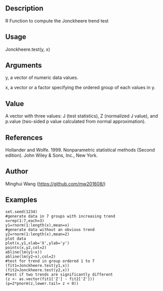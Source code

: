 ## Description

R Function to compute the Jonckheere trend test

## Usage

Jonckheere.test(y, x)

## Arguments

y, a vector of numeric data values.

x, a vector or a factor specifying the ordered group of each values in y.

## Value

A vector with three values: J (test statistics), Z (normalized J value), and p.value (two-sided p value calculated from normal approximation).

## References

Hollander and Wolfe. 1999. Nonparametric statistical methods (Second edition). John Wiley & Sons, Inc., New York.

## Author

Minghui Wang (https://github.com/mw201608/)

## Examples
```
set.seed(1234)
#generate data in 7 groups with increasing trend
x=rep(1:7,each=3)
y1=rnorm(1:length(x),mean=x)
#generate data without an obvious trend
y2=rnorm(1:length(x),mean=2)
plot data
plot(x,y1,xlab='X',ylab='y')
points(x,y2,col=2)
abline(lm(y1~x))
abline(lm(y2~x),col=2)
#test for trend in group ordered 1 to 7
(fit1=Jonckheere.test(y1,x))
(fit2=Jonckheere.test(y2,x))
#test if two trends are significantly different
(z <- as.vector(fit1['Z'] - fit2['Z']))
(p=2*pnorm(z,lower.tail= z < 0))
```
